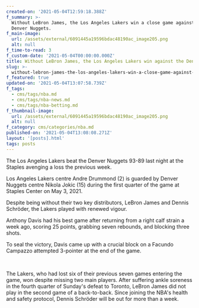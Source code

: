 ```yaml
---
created-on: '2021-05-04T12:59:18.388Z'
f_summary: >-
  Without LeBron James, the Los Angeles Lakers win a close game against the
  Denver Nuggets.
f_main-image:
  url: /assets/external/6091445a19596bdac48190ac_image205.png
  alt: null
f_time-to-read: 3
f_custom-date: '2021-05-04T00:00:00.000Z'
title: Without LeBron James, the Los Angeles Lakers win against the Denver Nuggets
slug: >-
  without-lebron-james-the-los-angeles-lakers-win-a-close-game-against-the-denver-nuggets
f_featured: true
updated-on: '2021-05-04T13:07:58.739Z'
f_tags:
  - cms/tags/nba.md
  - cms/tags/nba-news.md
  - cms/tags/nba-betting.md
f_thumbnail-image:
  url: /assets/external/6091445a19596bdac48190ac_image205.png
  alt: null
f_category: cms/categories/nba.md
published-on: '2021-05-04T13:08:08.271Z'
layout: '[posts].html'
tags: posts
---
```


The Los Angeles Lakers beat the Denver Nuggets 93-89 last night at the Staples avenging a loss the previous week.

Los Angeles Lakers centre Andre Drummond (2) is guarded by Denver Nuggets centre Nikola Jokic (15) during the first quarter of the game at Staples Center on May 3, 2021.

Despite being without their two key distributors, LeBron James and Dennis Schröder, the Lakers played with renewed vigour.

Anthony Davis had his best game after returning from a right calf strain a week ago, scoring 25 points, grabbing seven rebounds, and blocking three shots.

To seal the victory, Davis came up with a crucial block on a Facundo Campazzo attempted 3-pointer at the end of the game.

‍

The Lakers, who had lost six of their previous seven games entering the game, won despite missing two main players. After suffering ankle soreness in the fourth quarter of Sunday's defeat to Toronto, LeBron James did not play in the second game of a back-to-back. Since joining the NBA's health and safety protocol, Dennis Schröder will be out for more than a week.

‍
